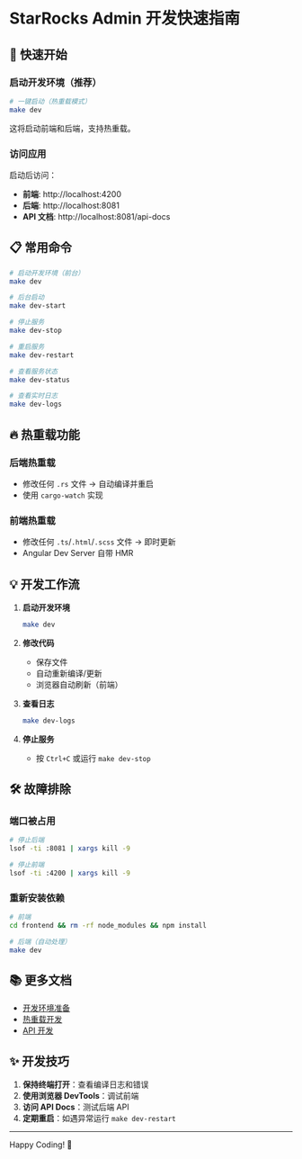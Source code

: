 # StarRocks Admin 开发快速指南

## 🚀 快速开始

### 启动开发环境（推荐）

```bash
# 一键启动（热重载模式）
make dev
```

这将启动前端和后端，支持热重载。

### 访问应用

启动后访问：
- **前端**: http://localhost:4200
- **后端**: http://localhost:8081
- **API 文档**: http://localhost:8081/api-docs

## 📋 常用命令

```bash
# 启动开发环境（前台）
make dev

# 后台启动
make dev-start

# 停止服务
make dev-stop

# 重启服务
make dev-restart

# 查看服务状态
make dev-status

# 查看实时日志
make dev-logs
```

## 🔥 热重载功能

### 后端热重载
- 修改任何 `.rs` 文件 → 自动编译并重启
- 使用 `cargo-watch` 实现

### 前端热重载
- 修改任何 `.ts`/`.html`/`.scss` 文件 → 即时更新
- Angular Dev Server 自带 HMR

## 💡 开发工作流

1. **启动开发环境**
   ```bash
   make dev
   ```

2. **修改代码**
   - 保存文件
   - 自动重新编译/更新
   - 浏览器自动刷新（前端）

3. **查看日志**
   ```bash
   make dev-logs
   ```

4. **停止服务**
   - 按 `Ctrl+C` 或运行 `make dev-stop`

## 🛠️ 故障排除

### 端口被占用
```bash
# 停止后端
lsof -ti :8081 | xargs kill -9

# 停止前端
lsof -ti :4200 | xargs kill -9
```

### 重新安装依赖
```bash
# 前端
cd frontend && rm -rf node_modules && npm install

# 后端（自动处理）
make dev
```

## 📚 更多文档

- [开发环境准备](./dev-doc/开发环境准备.md)
- [热重载开发](./dev-doc/热重载开发.md)
- [API 开发](./dev-doc/API开发.md)

## ✨ 开发技巧

1. **保持终端打开**：查看编译日志和错误
2. **使用浏览器 DevTools**：调试前端
3. **访问 API Docs**：测试后端 API
4. **定期重启**：如遇异常运行 `make dev-restart`

---

Happy Coding! 🎉

